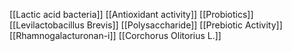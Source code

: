 [[Lactic acid bacteria]]
[[Antioxidant activity]]
[[Probiotics]]
[[Levilactobacillus Brevis]]
[[Polysaccharide]]
[[Prebiotic Activity]]
[[Rhamnogalacturonan-i]]
[[Corchorus Olitorius L.]]
